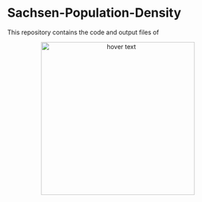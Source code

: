 # Sachsen-Population-Density


This repository contains the code and output files of 


<p align="center">
  <img src="images/finalplot.png" width="350" title="hover text">
</p>
